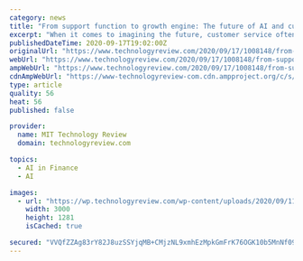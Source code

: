 ```yaml
---
category: news
title: "From support function to growth engine: The future of AI and customer service"
excerpt: "When it comes to imagining the future, customer service often gets painted in a dystopian light. Take the 2002 sci-fi film Minority Report. Tom Cruise’s John Anderton walks into the Gap, an identity recognition system scans him,"
publishedDateTime: 2020-09-17T19:02:00Z
originalUrl: "https://www.technologyreview.com/2020/09/17/1008148/from-support-function-to-growth-engine-the-future-of-ai-and-customer-service/"
webUrl: "https://www.technologyreview.com/2020/09/17/1008148/from-support-function-to-growth-engine-the-future-of-ai-and-customer-service/"
ampWebUrl: "https://www.technologyreview.com/2020/09/17/1008148/from-support-function-to-growth-engine-the-future-of-ai-and-customer-service/amp/"
cdnAmpWebUrl: "https://www-technologyreview-com.cdn.ampproject.org/c/s/www.technologyreview.com/2020/09/17/1008148/from-support-function-to-growth-engine-the-future-of-ai-and-customer-service/amp/"
type: article
quality: 56
heat: 56
published: false

provider:
  name: MIT Technology Review
  domain: technologyreview.com

topics:
  - AI in Finance
  - AI

images:
  - url: "https://wp.technologyreview.com/wp-content/uploads/2020/09/117939139_m.png?w=3000"
    width: 3000
    height: 1281
    isCached: true

secured: "VVQfZZAg83rY82J8uzSSYjqMB+CMjzNL9xmhEzMpkGmFrK76OGK10b5MnNf09s5ToVpTxkowfG0rbB3QsS7X8VQTvzaqh0JtSudOxq/a+MAmqo37Eevh/eEyuZdEAPw3UuNHKLy3etb+d2bu0/+Fej8F4RYdRD2mQzwcagEWnLZo+sn5HPDVaJOjVU+B+o+aRaD7Y+A3AKjij2wpW2tlOVzU1V5SOMUsXO2VXfpHG/A8e+Xxsm1eXE1UmLp5qK8Ra9y2kExf6FhUK5b6f44tJKLW4ObJfwzM4vyy72kUHzpi9WTbA5UrLh6L3rxGiUL8hhRQehUkwOy6CtGrldJCq+5g479cNVdALj/aN0EXub8=;O6Uk1ZXxlMLy27kX4dwGgA=="
---
```


